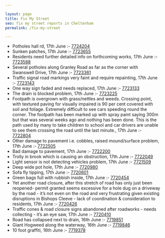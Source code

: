 ```yaml
---

layout: page
title: Fix My Street
seo: fix my street reports in Cheltenham
permalink: /fix-my-street

---
```


<!-- fix_marker starts -->

- Potholes hall rd, 17th June :- [7724204](https://www.fixmystreet.com/report/7724204)
- Sunken patches, 17th June :- [7723655](https://www.fixmystreet.com/report/7723655)
- Residents need further detailed info on forthcoming works, 17th June :- [7723588](https://www.fixmystreet.com/report/7723588)
- Several potholes along Granley Road as far as the corner with Swanswell Drive, 17th June :- [7723361](https://www.fixmystreet.com/report/7723361)
- Traffic signal road markings very faint and require repainting, 17th June :- [7723143](https://www.fixmystreet.com/report/7723143)
- One way sign faded and needs replaced, 17th June :- [7723133](https://www.fixmystreet.com/report/7723133)
- The drain is blocked problem, 17th June :- [7723225](https://www.fixmystreet.com/report/7723225)
- Footpath is overgrown with grass/nettles and weeds. Crossing point, with textured paving for visually impaired is 90 per cent covered with soil and foliage. Extremely difficult to see cars speeding round the corner. The footpath has been marked up with spray paint saying 300m but that was several weeks ago and nothing has been done. This is the path used by many to take children to school and car drivers are unable to see them crossing the road until the last minute., 17th June :- [7722804](https://www.fixmystreet.com/report/7722804)
- Other damage to pavement i.e. cobbles, raised mound/surface problem, 17th June :- [7722505](https://www.fixmystreet.com/report/7722505)
- Bad damage to pavement, 17th June :- [7722200](https://www.fixmystreet.com/report/7722200)
- Trolly in brook which is causing an obstruction, 17th June :- [7722049](https://www.fixmystreet.com/report/7722049)
- Light sensor is not detecting vehicles problem, 17th June :- [7721509](https://www.fixmystreet.com/report/7721509)
- Deep wide pot hole, 17th June :- [7720980](https://www.fixmystreet.com/report/7720980)
- Sofa fly tipping, 17th June :- [7720601](https://www.fixmystreet.com/report/7720601)
- Green bags full with rubbish inside, 17th June :- [7720454](https://www.fixmystreet.com/report/7720454)
- Yet another road closure, after this stretch of road has only just been reopened- permit granted seems excessive for a hole dug on a driveway by the road - it’s not even on the road and very frustrating given existing disruptions in Bishops Cleeve - lack of coordination & consideration to residents, 17th June :- [7720426](https://www.fixmystreet.com/report/7720426)
- Traffic cones & road closure signs abandoned after roadworks - needs collecting - it’s an eye saw, 17th June :- [7720410](https://www.fixmystreet.com/report/7720410)
- Road has collapsed next to drain, 16th June :- [7719851](https://www.fixmystreet.com/report/7719851)
- Giant Hogweed along the waterway, 16th June :- [7719846](https://www.fixmystreet.com/report/7719846)
- 10 foot graffiti, 16th June :- [7719378](https://www.fixmystreet.com/report/7719378)

<!-- fix_marker ends -->